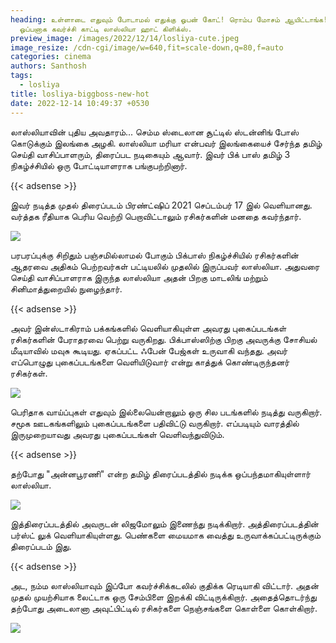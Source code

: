 ```yaml
---
heading: உள்ளாடை எதுவும் போடாமல் எதுக்கு ஓபன் கோட்! ரொம்ப மோசம் ஆயிட்டாங்க!
  ஓப்பனாக கவர்ச்சி காட்டி லாஸ்லியா ஹாட் கிளிக்ஸ்.
preview_image: /images/2022/12/14/losliya-cute.jpeg
image_resize: /cdn-cgi/image/w=640,fit=scale-down,q=80,f=auto
categories: cinema
authors: Santhosh
tags:
  - losliya
title: losliya-biggboss-new-hot
date: 2022-12-14 10:49:37 +0530
---
```

லாஸ்லியாவின் புதிய அவதாரம்... செம்ம ஸ்டைலான சூட்டில் ஸ்டன்னிங் போஸ் கொடுக்கும் இலங்கை அழகி.
லாஸ்லியா மரியா என்பவர் இலங்கையைச் சேர்ந்த தமிழ் செய்தி வாசிப்பாளரும், திரைப்பட நடிகையும் ஆவார். இவர் பிக் பாஸ் தமிழ் 3 நிகழ்ச்சியில் ஒரு போட்டியாளராக பங்குபற்றினார்.

{{< adsense >}}

இவர் நடித்த முதல் திரைப்படம் பிரண்ட்ஷிப் 2021 செப்டம்பர் 17 இல் வெளியானது. வர்த்தக ரீதியாக பெரிய வெற்றி பெறாவிட்டாலும் ரசிகர்களின் மனதை கவர்ந்தார்.


![](/images/2022/12/14/losliya-biggboss-new-hot.jpeg)

பரபரப்புக்கு சிறிதும் பஞ்சமில்லாமல் போகும் பிக்பாஸ் நிகழ்ச்சியில் ரசிகர்களின் ஆதரவை அதிகம் பெற்றவர்கள் பட்டியலில் முதலில் இருப்பவர்  லாஸ்லியா. அதுவரை செய்தி வாசிப்பாளராக இருந்த லாஸ்லியா அதன் பிறகு மாடலிங் மற்றும் சினிமாத்துறையில் நுழைந்தார்.

{{< adsense >}}


அவர் இன்ஸ்டாகிராம் பக்கங்களில் வெளியாகியுள்ள அவரது புகைப்படங்கள் ரசிகர்களின் பேராதரவை பெற்று வருகிறது. பிக்பாஸ்ஸிற்கு பிறகு அவருக்கு சோசியல் மீடியாவில் மவுசு கூடியது. ஏகப்பட்ட ஃபேன் பேஜ்கள் உருவாகி வந்தது. அவர் எப்பொழுது புகைப்படங்களை வெளியிடுவார் என்று காத்துக் கொண்டிருந்தனர் ரசிகர்கள்.


![](/images/2022/12/14/losliya-biggboss-new-hot2.jpeg)

பெரிதாக வாய்ப்புகள் எதுவும் இல்லையென்றாலும் ஒரு சில படங்களில் நடித்து வருகிறார். சமூக ஊடகங்களிலும் புகைப்படங்களை பதிவிட்டு வருகிறார். எப்படியும் வாரத்தில் இருமுறையாவது அவரது புகைப்படங்கள் வெளிவந்துவிடும்.

{{< adsense >}}


தற்போது "அன்னபூரணி" என்ற தமிழ் திரைப்படத்தில் நடிக்க ஒப்பந்தமாகியுள்ளார் லாஸ்லியா.  

![](/images/2022/12/14/losliya-biggboss-new-hot4.jpeg)

இத்திரைப்படத்தில் அவருடன் லிஜமோலும் இணைந்து நடிக்கிறார். அத்திரைப்படத்தின் பர்ஸ்ட் லுக் வெளியாகியுள்ளது. பெண்களை மையமாக வைத்து உருவாக்கப்பட்டிருக்கும் திரைப்படம் இது. 

{{< adsense >}}


அட, நம்ம லாஸ்லியாவும் இப்போ கவர்ச்சிக்கடலில் குதிக்க ரெடியாகி விட்டார். அதன் முதல் முயற்சியாக லைட்டாக ஒரு சேம்பிளை இறக்கி விட்டிருக்கிறார்.‌ அதைத்தொடர்ந்து தற்போது அடைலானா அவுட்பிட்டில் ரசிகர்களை நெஞ்சங்களை கொள்ளை கொள்கிறார்.

![](/images/2022/12/14/losliya-biggboss-new-hot6.jpeg)